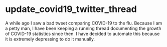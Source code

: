 # update_covid19_twitter_thread
A while ago I saw a bad tweet comparing COVID-19 to the flu. Because I am a petty man, I have been keeping a running thread documenting the growth of COVID-19 statistics since then. I have decided to automate this because it is extremely depressing to do it manually.
